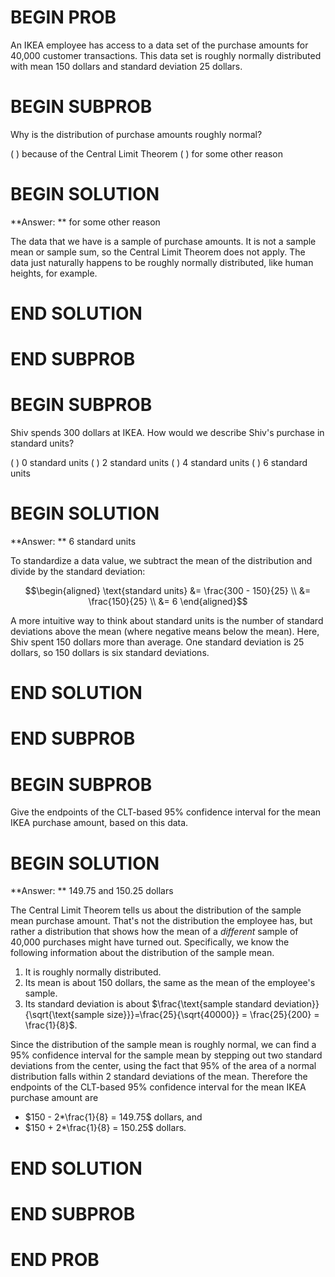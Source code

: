 # BEGIN PROB

An IKEA employee has access to a data set of the purchase amounts for 40,000 customer transactions. This data set is roughly normally distributed with mean 150 dollars and standard deviation 25 dollars.

# BEGIN SUBPROB

Why is the distribution of purchase amounts roughly normal?

( ) because of the Central Limit Theorem
( ) for some other reason

# BEGIN SOLUTION

**Answer: ** for some other reason

The data that we have is a sample of purchase amounts. It is not a sample mean or sample sum, so the Central Limit Theorem does not apply. The data just naturally happens to be roughly normally distributed, like human heights, for example.

# END SOLUTION

# END SUBPROB

# BEGIN SUBPROB

Shiv spends 300 dollars at IKEA. How would we describe Shiv's purchase in standard units?

( ) 0 standard units
( ) 2 standard units
( ) 4 standard units
( ) 6 standard units

# BEGIN SOLUTION

**Answer: ** 6 standard units

To standardize a data value, we subtract the mean of the distribution and divide by the standard deviation:

$$\begin{aligned} 
        \text{standard units} &= \frac{300 - 150}{25} \\ 
        		    &= \frac{150}{25} \\
        		    &= 6
\end{aligned}$$

A more intuitive way to think about standard units is the number of standard deviations above the mean (where negative means below the mean). Here, Shiv spent 150 dollars more than average. One standard deviation is 25 dollars, so 150 dollars is six standard deviations.

# END SOLUTION

# END SUBPROB

# BEGIN SUBPROB

 Give the endpoints of the CLT-based 95% confidence interval for the mean IKEA purchase amount, based on this data.

# BEGIN SOLUTION

**Answer: ** 149.75 and 150.25 dollars

The Central Limit Theorem tells us about the distribution of the sample mean purchase amount. That's not the distribution the employee has, but rather a distribution that shows how the mean of a *different* sample of 40,000 purchases might have turned out. Specifically, we know the following information about the distribution of the sample mean.

1. It is roughly normally distributed.
2. Its mean is about 150 dollars, the same as the mean of the employee's sample.
3. Its standard deviation is about $\frac{\text{sample standard deviation}}{\sqrt{\text{sample size}}}=\frac{25}{\sqrt{40000}} = \frac{25}{200} = \frac{1}{8}$.

Since the distribution of the sample mean is roughly normal, we can find a 95% confidence interval for the sample mean by stepping out two standard deviations from the center, using the fact that 95% of the area of a normal distribution falls within 2 standard deviations of the mean. Therefore the endpoints of the CLT-based 95% confidence interval for the mean IKEA purchase amount are

- $150 - 2*\frac{1}{8} = 149.75$ dollars, and
- $150 + 2*\frac{1}{8} = 150.25$ dollars.

# END SOLUTION

# END SUBPROB

# END PROB